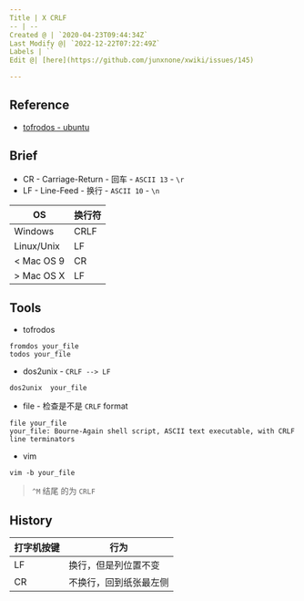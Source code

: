 ```yaml
---
Title | X CRLF
-- | --
Created @ | `2020-04-23T09:44:34Z`
Last Modify @| `2022-12-22T07:22:49Z`
Labels | ``
Edit @| [here](https://github.com/junxnone/xwiki/issues/145)

---
```

## Reference
- [tofrodos - ubuntu](http://manpages.ubuntu.com/manpages/focal/man1/fromdos.1.html)

## Brief

- CR - Carriage-Return - 回车 - `ASCII 13` - `\r`
- LF -  Line-Feed - 换行 -  `ASCII 10` - `\n`

OS | 换行符
-- | --
Windows | CRLF
Linux/Unix | LF
< Mac OS 9 | CR
\> Mac OS X | LF
 
## Tools

- tofrodos 

```
fromdos your_file
todos your_file
```

- dos2unix  - `CRLF --> LF`

```
dos2unix  your_file
```

- file - 检查是不是 `CRLF` format

```
file your_file
your_file: Bourne-Again shell script, ASCII text executable, with CRLF line terminators
```

- vim 

```
vim -b your_file
```

> `^M` 结尾 的为 `CRLF`

## History

打字机按键 | 行为
-- | --
LF  |  换行，但是列位置不变
CR | 不换行，回到纸张最左侧


